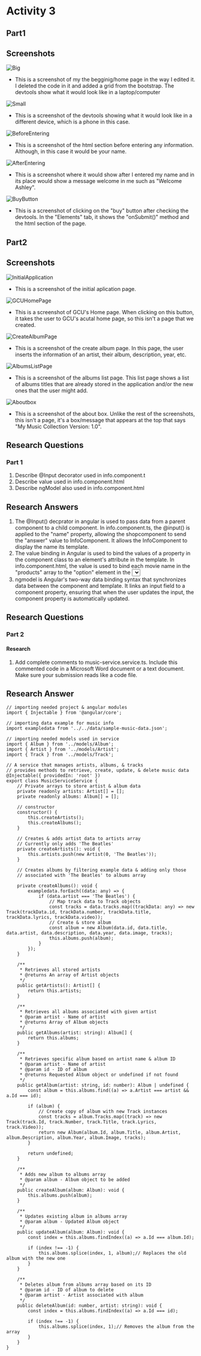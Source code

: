 # Activity 3

## Part1
## Screenshots

![Big](big.png)
- This is a screenshot of my the begginig/home page in the way I edited it. I deleted the code in it and added a grid from the bootstrap. The devtools show what it would look like in a laptop/computer

![Small](small.png)
- This is a screenshot of the devtools showing what it would look like in a different device, which is a phone in this case. 

![BeforeEntering](beforeEntering.png)
- This is a screenshot of the html section before entering any information. Although, in this case it would be your name. 

![AfterEntering](afterEntering.png)
- This is a screenshot where it would show after I entered my name and in its place would show a message welcome in me such as "Welcome Ashley". 

![BuyButton](buyButton.png)
- This is a screenshot of clicking on the "buy" button after checking the devtools. In the "Elements" tab, it shows the "onSubmit()" method and the html section of the page. 


## Part2
## Screenshots

![InitialApplication](initialApplication.png)
- This is a screenshot of the initial aplication page.


![GCUHomePage](gcuHomePage.png)
- This is a screenshot of GCU's Home page. When clicking on this button, it takes the user to GCU's acutal home page, so this isn't a page that we created.


![CreateAlbumPage](createAlbumPage.png)
- This is a screenshot of the create album page. In this page, the user inserts the information of an artist, their album, description, year, etc.


![AlbumsListPage](albumsListPage.png)
- This is a screenshot of the albums list page. This list page shows a list of albums titles that are already stored in the application and/or the new ones that the user might add.


![Aboutbox](aboutBox.png)
- This is a screenshot of the about box. Unlike the rest of the screenshots, this isn't a page, it's a box/message that appears at the top that says "My Music Collection Version: 1.0".

## Research Questions 
### Part 1
1. Describe @Input decorator used in info.component.t
2. Describe value used in info.component.html
3. Describe ngModel also used in info.component.html

## Research Answers
1. The @Input() decprator in angular is used to pass data from a parent component to a child component. In info.component.ts, the @input() is applied to the "name" property, allowing the shopcomponent to send the "answer" value to InfoComponent. It allows the InfoComponent to display the name its template. 
2. The value binding in Angular is used to bind the values of a property in the component class to an element's attribute in the template. In info.component.html, the value is used to bind each movie name in the "products" array to the "option" element in the <select> dropdown. 
3. ngmodel is Angular's two-way data binding syntax that synchronizes data between the component and template. It links an input field to a component property, ensuring that when the user updates the input, the component property is automatically updated. 

## Research Questions
### Part 2
#### Research

1. Add complete comments to music-service.service.ts. Include this commented code in a Microsoft Word document or a text document. Make sure your submission reads like a code file.

## Research Answer
```
// importing needed project & angular modules
import { Injectable } from '@angular/core';

// importing data example for music info
import exampledata from '../../data/sample-music-data.json';

// importing needed models used in service
import { Album } from '../models/Album';
import { Artist } from '../models/Artist';
import { Track } from '../models/Track';

// A service that manages artists, albums, & tracks
// provides methods to retrieve, create, update, & delete music data
@Injectable({ providedIn: 'root' })
export class MusicServiceService {
	// Private arrays to store artist & album data
	private readonly artists: Artist[] = [];
	private readonly albums: Album[] = [];

	// constructor
	constructor() {
		this.createArtists();
		this.createAlbums();
	}

	// Creates & adds artist data to artists array
	// Currently only adds 'The Beatles'
	private createArtists(): void {
		this.artists.push(new Artist(0, 'The Beatles'));
	}

	// Creates albums by filtering example data & adding only those
	// associated with 'The Beatles' to albums array
	
	private createAlbums(): void {
		exampledata.forEach((data: any) => {
			if (data.artist === 'The Beatles') {
				// Map track data to Track objects
				const tracks = data.tracks.map((trackData: any) => new Track(trackData.id, trackData.number, trackData.title, trackData.lyrics, trackData.video));
				// Create & store album
				const album = new Album(data.id, data.title, data.artist, data.description, data.year, data.image, tracks);
				this.albums.push(album);
			}
		});
	}

	/**
     * Retrieves all stored artists
     * @returns An array of Artist objects
     */
	public getArtists(): Artist[] {
		return this.artists;
	}

	/**
     * Retrieves all albums associated with given artist
     * @param artist - Name of artist
     * @returns Array of Album objects
     */
	public getAlbums(artist: string): Album[] {
		return this.albums;
	}

	/**
     * Retrieves specific album based on artist name & album ID
     * @param artist - Name of artist
     * @param id - ID of album
     * @returns Requested Album object or undefined if not found
     */
	public getAlbum(artist: string, id: number): Album | undefined {
		const album = this.albums.find((a) => a.Artist === artist && a.Id === id);

		if (album) {
			// Create copy of album with new Track instances
			const tracks = album.Tracks.map((track) => new Track(track.Id, track.Number, track.Title, track.Lyrics, track.Video));
			return new Album(album.Id, album.Title, album.Artist, album.Description, album.Year, album.Image, tracks);
		}

		return undefined;
	}

	/**
     * Adds new album to albums array
     * @param album - Album object to be added
     */
	public createAlbum(album: Album): void {
		this.albums.push(album);
	}

	/**
     * Updates existing album in albums array
     * @param album - Updated Album object
     */
	public updateAlbum(album: Album): void {
		const index = this.albums.findIndex((a) => a.Id === album.Id);

		if (index !== -1) {
			this.albums.splice(index, 1, album);// Replaces the old album with the new one
		}
	}

	/**
     * Deletes album from albums array based on its ID
     * @param id - ID of album to delete
     * @param artist - Artist associated with album
     */
	public deleteAlbum(id: number, artist: string): void {
		const index = this.albums.findIndex((a) => a.Id === id);

		if (index !== -1) {
			this.albums.splice(index, 1);// Removes the album from the array
		}
	}
}
